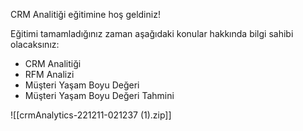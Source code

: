 

CRM Analitiği eğitimine hoş geldiniz! 

Eğitimi tamamladığınız zaman aşağıdaki konular hakkında bilgi sahibi olacaksınız:
- CRM Analitiği 
- RFM Analizi
- Müşteri Yaşam Boyu Değeri 
- Müşteri Yaşam Boyu Değeri Tahmini


![[crmAnalytics-221211-021237 (1).zip]]

